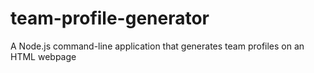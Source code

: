 # team-profile-generator
A Node.js command-line application that generates team profiles on an HTML webpage

